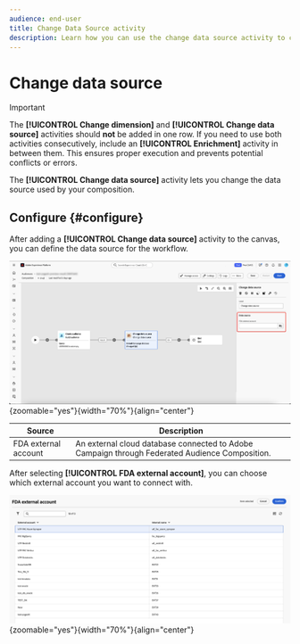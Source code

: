 ```yaml
---
audience: end-user
title: Change Data Source activity
description: Learn how you can use the change data source activity to change the data source used by your composition, providing more flexibility in managing your data in a composition. 
---
```


# Change data source

>[!IMPORTANT]
>
>The **[!UICONTROL Change dimension]** and **[!UICONTROL Change data source]** activities should **not** be added in one row. If you need to use both activities consecutively, include an **[!UICONTROL Enrichment]** activity in between them. This ensures proper execution and prevents potential conflicts or errors.

The **[!UICONTROL Change data source]** activity lets you change the data source used by your composition.

## Configure {#configure}

After adding a **[!UICONTROL Change data source]** activity to the canvas, you can define the data source for the workflow.

![The data source option is highlighted within the Federated Audience Composition workspace.](/help/compositions/assets/change-data-source/configure.png){zoomable="yes"}{width="70%"}{align="center"}

| Source | Description |
| ------ | ----------- |
| FDA external account | An external cloud database connected to Adobe Campaign through Federated Audience Composition. |

After selecting **[!UICONTROL FDA external account]**, you can choose which external account you want to connect with.

![The popover displaying the external account options is displayed.](/help/compositions/assets/change-data-source/fda-external-account.png){zoomable="yes"}{width="70%"}{align="center"}
